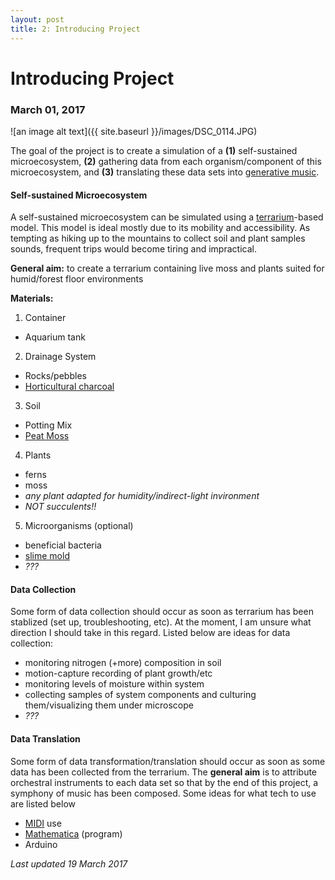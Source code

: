 ```yaml
---
layout: post
title: 2: Introducing Project
---
```


# Introducing Project

### March 01, 2017

![an image alt text]({{ site.baseurl }}/images/DSC_0114.JPG)

The goal of the project is to create a simulation of a **(1)** self-sustained microecosystem, **(2)** gathering data from each organism/component of this microecosystem, and **(3)** translating these data sets into [generative music](https://en.wikipedia.org/wiki/Generative_music). 


#### Self-sustained Microecosystem

A self-sustained microecosystem can be simulated using a [terrarium](https://en.wikipedia.org/wiki/Terrarium)-based model. This model is ideal mostly due to its mobility and accessibility. As tempting as hiking up to the mountains to collect soil and plant samples sounds, frequent trips would become tiring and impractical.

**General aim:** to create a terrarium containing live moss and plants suited for humid/forest floor environments

**Materials:**
1. Container
  + Aquarium tank
2. Drainage System
  + Rocks/pebbles
  + [Horticultural charcoal](https://www.reference.com/home-garden/horticultural-charcoal-178ec666b42d1aba)
3. Soil
  + Potting Mix
  + [Peat Moss](https://www.gardeningknowhow.com/garden-how-to/soil-fertilizers/peat-moss-information.htm)
4. Plants
  + ferns
  + moss
  + _any plant adapted for humidity/indirect-light invironment_
  + _NOT succulents!!_
5. Microorganisms (optional)
  + beneficial bacteria
  + [slime mold](http://www.pbs.org/newshour/rundown/the-sublime-slime-mold/)
  + _???_


#### Data Collection

Some form of data collection should occur as soon as terrarium has been stablized (set up, troubleshooting, etc). At the moment, I am unsure what direction I should take in this regard. Listed below are ideas for data collection:

+ monitoring nitrogen (+more) composition in soil
+ motion-capture recording of plant growth/etc
+ monitoring levels of moisture within system
+ collecting samples of system components and culturing them/visualizing them under microscope
+ _???_


#### Data Translation

Some form of data transformation/translation should occur as soon as some data has been collected from the terrarium. The **general aim** is to attribute orchestral instruments to each data set so that by the end of this project, a symphony of music has been composed. Some ideas for what tech to use are listed below

+ [MIDI](https://en.wikipedia.org/wiki/MIDI) use
+ [Mathematica](https://www.wolfram.com/mathematica/) (program)
+ Arduino

_Last updated 19 March 2017_
